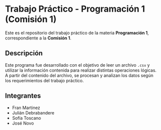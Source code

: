 # Trabajo Práctico - Programación 1 (Comisión 1)

Este es el repositorio del trabajo práctico de la materia **Programación 1**, correspondiente a la **Comisión 1**.

## Descripción

Este programa fue desarrollado con el objetivo de leer un archivo `.csv` y utilizar la información contenida para realizar distintas operaciones lógicas. A partir del contenido del archivo, se procesan y analizan los datos según los requerimientos del trabajo práctico.

## Integrantes

- Fran Martinez
- Julián Debrabandere
- Sofía Toscano
- José Novo
